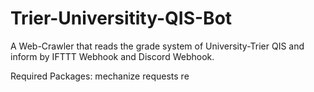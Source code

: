 # Trier-Universitity-QIS-Bot
A Web-Crawler that reads the grade system of University-Trier QIS and inform by IFTTT Webhook and Discord Webhook.

Required Packages: 
mechanize
requests
re
